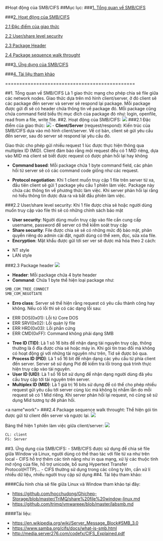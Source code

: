 #Hoạt động của SMB/CIFS
##Mục lục:
###[1. Tổng quan về SMB/CIFS](#tongquan)

###[2. Hoạt động của SMB/CIFS](#hoatdong)

[2.1 Đặc điểm của giao thức](#dacdiem)

[2.2 User/share level security](#security)

[2.3 Package Header](#header)

[2.4 Package sequence walk throught](#work)

###[3. Ứng dụng của SMB/CIFS](#ungdung)

###[4. Tài liệu tham khảo](#thamkhao)

==============================================

<a name="tongquan">
##1. Tổng quan về SMB/CIFS
Là 1 giao thức mạng cho phép chia sẻ file giữa các network nodes. Giao thức dựa trên mô hình client/server, ở đó client sẽ các package đến server và server sẽ respond lại package. Mỗi package được gửi đi sẽ có header chứa thông tin về package đó. Mỗi package cũng chứa command field biểu thị mục đích của package đó như: login, openfile, read from a file, write file.

<a name="hoatdong">
##2. Hoạt động của SMB/CIFS:

<img src="https://www.samba.org/cifs/docs/images/img00002-new.jpg">

<a name="dacdiem">
###2.1 Đặc điểm của giao thức:
<img src="http://i.imgur.com/47BBrkX.jpg">
- <b>Client/Server</b> (request/respond):
Kiến trúc của SMB/CIFS dựa vào mô hình client/server. Về cơ bản, client sẽ gửi yêu cầu đến server, sau đó server sẽ respond lại yêu cầu đó.

Giao thức cho phép gửi nhiều request 1 lúc được thực hiện thông qua multiplex ID (MID). Client đảm bảo rằng mội request đều có 1 MID riêng, dựa vào MID mà client sẽ biết được request có được phản hồi lại hay không

- <b>Command based</b>: Mỗi package chứa 1 byte command field, các phản hồi từ server sẽ có các command code giống như các request.

- <b>Protocol negotiation</b>: Khi 1 client muốn truy cập 1 file trên server từ xa, đầu tiên client sẽ gửi 1 package yêu cầu 1 phiên làm việc. Package này chứa các thông tin về phương thức làm việc. Khi server phản hồi lại rằng nó hiểu thông tin được đưa ra và bắt đầu phiên làm việc.

<a name="security">
###2.2 User/share level security:
Khi 1 file được chia sẻ hoặc người dùng muốn truy cập vào file thì sẽ có những chính sách bảo mật

- <b>User security</b>: Người dùng muốn truy cập vào file cần cung cấp username, password để server có thể kiểm soát truy cập
- <b>Share security</b>: File được chia sẻ sẽ có những mức độ bảo mật, phân quyền riêng do admin cài đặt, người dùng có thể xem, đọc, sửa xóa file.
- <b>Encryption</b>: Mật khẩu được gửi tới ser ver sẽ được mã hóa theo 2 cách:
<ul>
<li>NT style</li>
<li>LAN style</li>
</ul>

<a name="header">
###2.3 Package header
<img src="http://i.imgur.com/DWXFWWk.png">

- <b>Header</b>: Mỗi package chứa 4 byte header
- <b>Command</b>: Chứa 1 byte thể hiện loại package như:
```sh
SMB_COM_TREE_CONNECT
SMB_COM_NEGOTIATE
```
- <b>Erro class</b>: Server sẽ thể hiện rằng request có yêu cầu thành công hay không. Nếu có lỗi thì sẽ có các dạng lỗi sau:
<ul>
<li>ERR DOS(0x01): Lỗi từ Core DOS</li>
<li>ERR SRV(0x02): Lỗi quản lý file</li>
<li>ERR HRD(0x03): Lỗi phần cứng</li>
<li>ERR CMD(0xFF): Command không phải dạng SMB</li>
</ul>

- <b>Tree ID (TID)</b>: Là 1 sô 16 bits để nhận dạng tài nguyên truy cập, thông thường là ổ đĩa được chia sẻ hoặc máy in. Khi gói tin trao đổi mà không có hoạt động gì với những tài nguyên như trên, Tid sẽ được bỏ qua.
- <b>Process ID (PID)</b>: Là 1 số 16 bit để nhận dạng các yêu cầu từ phía client đến server. Server sẽ sử dụng Pid để kiểm tra lỗi trong quá trình thực hiện truy cập vào tài nguyên.
- <b>User ID (UID)</b>: Là 1 số 16 bit sử dụng để nhận dạng người dùng đã yêu cầu truy cập tới tài nguyên trên server.
- <b>Multiplex ID (MID)</b>: Là 1 giá trị 16 bits sử dụng để có thể cho phép nhiều request gửi yêu cầu tới server cùng lúc mà không bị nhầm lẫn do mỗi request sẽ có 1 Mid riêng. Khi server phản hồi lại request, nó cũng sẽ sử dụng Mid tương tự đê phản hồi.

<a name"work">
###2.4 Package sequence walk throught:
Thể hiện gói tin được gửi từ client đến server và ngược lại.
<img src="https://richardkok.files.wordpress.com/2011/02/01-ntlm1.jpg?w=595">

Bảng thể hiện 1 phiên làm việc giữa client/server:
<img src="http://i.imgur.com/0ZwLwPs.png">
```sh
CL: client
FS: Server
```

<a name="ungdung">
##3. Ứng dụng của SMB/CIFS:
- SMB/CIFS được sử dụng để chia sẻ file giữa Window và Linux, người dùng có thể thao tác với file từ xa như trên local
- CIFS hỗ trợ thêm các tính năng như in qua mạng, xử lý các thuộc tính mở rộng của file, hỗ trợ unicode, bổ sung Hypertext Transfer Protocol(HTTP)...
- CIFS thường sử dụng trong các công ty lớn, cần xử lí nhiều dữ liệu, nhiều người truy cập sử dụng

<a name="thamkhao">
##4. Tài liệu tham khảo:

####Cấu hình chia sẽ file giữa Linux và Window tham khảo tại đây:
- https://github.com/hocchudong/Ghichep-Storage/blob/master/TriMQ/share%20file%20window-linux.md
- https://github.com/trimq/vmwareee/blob/master/labsmb.md

####Tài liệu:
- https://en.wikipedia.org/wiki/Server_Message_Block#SMB_3.0
- https://www.samba.org/cifs/docs/what-is-smb.html
- http://media.server276.com/codefx/CIFS_Explained.pdf






